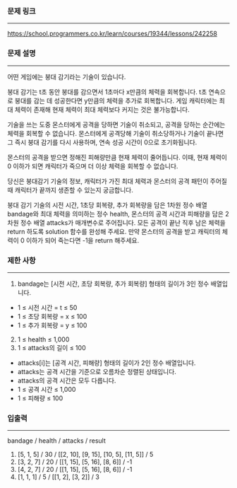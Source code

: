 ### 문제 링크

---

https://school.programmers.co.kr/learn/courses/19344/lessons/242258

### 문제 설명

---

어떤 게임에는 붕대 감기라는 기술이 있습니다.

붕대 감기는 t초 동안 붕대를 감으면서 1초마다 x만큼의 체력을 회복합니다. t초 연속으로 붕대를 감는 데 성공한다면 y만큼의 체력을 추가로 회복합니다. 게임 캐릭터에는 최대 체력이 존재해 현재 체력이 최대 체력보다 커지는 것은 불가능합니다.

기술을 쓰는 도중 몬스터에게 공격을 당하면 기술이 취소되고, 공격을 당하는 순간에는 체력을 회복할 수 없습니다. 몬스터에게 공격당해 기술이 취소당하거나 기술이 끝나면 그 즉시 붕대 감기를 다시 사용하며, 연속 성공 시간이 0으로 초기화됩니다.

몬스터의 공격을 받으면 정해진 피해량만큼 현재 체력이 줄어듭니다. 이때, 현재 체력이 0 이하가 되면 캐릭터가 죽으며 더 이상 체력을 회복할 수 없습니다.

당신은 붕대감기 기술의 정보, 캐릭터가 가진 최대 체력과 몬스터의 공격 패턴이 주어질 때 캐릭터가 끝까지 생존할 수 있는지 궁금합니다.

붕대 감기 기술의 시전 시간, 1초당 회복량, 추가 회복량을 담은 1차원 정수 배열 bandage와 최대 체력을 의미하는 정수 health, 몬스터의 공격 시간과 피해량을 담은 2차원 정수 배열 attacks가 매개변수로 주어집니다. 모든 공격이 끝난 직후 남은 체력을 return 하도록 solution 함수를 완성해 주세요. 만약 몬스터의 공격을 받고 캐릭터의 체력이 0 이하가 되어 죽는다면 -1을 return 해주세요.

### 제한 사항

---

1. bandage는 [시전 시간, 초당 회복량, 추가 회복량] 형태의 길이가 3인 정수 배열입니다.

- 1 ≤ 시전 시간 = t ≤ 50
- 1 ≤ 초당 회복량 = x ≤ 100
- 1 ≤ 추가 회복량 = y ≤ 100

2. 1 ≤ health ≤ 1,000
3. 1 ≤ attacks의 길이 ≤ 100

- attacks[i]는 [공격 시간, 피해량] 형태의 길이가 2인 정수 배열입니다.
- attacks는 공격 시간을 기준으로 오름차순 정렬된 상태입니다.
- attacks의 공격 시간은 모두 다릅니다.
- 1 ≤ 공격 시간 ≤ 1,000
- 1 ≤ 피해량 ≤ 100

### 입출력

---

bandage / health / attacks / result

1. [5, 1, 5] / 30 / [[2, 10], [9, 15], [10, 5], [11, 5]] / 5
2. [3, 2, 7] / 20 / [[1, 15], [5, 16], [8, 6]] / -1
3. [4, 2, 7] / 20 / [[1, 15], [5, 16], [8, 6]] / -1
4. [1, 1, 1] / 5 / [[1, 2], [3, 2]] / 3
